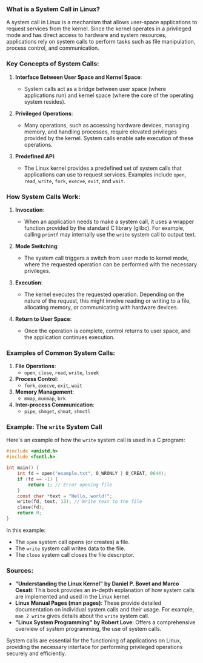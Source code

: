 ### What is a System Call in Linux?

A system call in Linux is a mechanism that allows user-space applications to request services from the kernel. Since the kernel operates in a privileged mode and has direct access to hardware and system resources, applications rely on system calls to perform tasks such as file manipulation, process control, and communication.

### Key Concepts of System Calls:

1. **Interface Between User Space and Kernel Space**:
   - System calls act as a bridge between user space (where applications run) and kernel space (where the core of the operating system resides).

2. **Privileged Operations**:
   - Many operations, such as accessing hardware devices, managing memory, and handling processes, require elevated privileges provided by the kernel. System calls enable safe execution of these operations.

3. **Predefined API**:
   - The Linux kernel provides a predefined set of system calls that applications can use to request services. Examples include `open`, `read`, `write`, `fork`, `execve`, `exit`, and `wait`.

### How System Calls Work:

1. **Invocation**:
   - When an application needs to make a system call, it  uses a wrapper function provided by the standard C library (glibc). For example, calling `printf` may internally use the `write` system call to output text.

2. **Mode Switching**:
   - The system call triggers a switch from user mode to kernel mode, where the requested operation can be performed with the necessary privileges.

3. **Execution**:
   - The kernel executes the requested operation. Depending on the nature of the request, this might involve reading or writing to a file, allocating memory, or communicating with hardware devices.

4. **Return to User Space**:
   - Once the operation is complete, control returns to user space, and the application continues execution.

### Examples of Common System Calls:

1. **File Operations**:
   - `open`, `close`, `read`, `write`, `lseek`
2. **Process Control**:
   - `fork`, `execve`, `exit`, `wait`
3. **Memory Management**:
   - `mmap`, `munmap`, `brk`
4. **Inter-process Communication**:
   - `pipe`, `shmget`, `shmat`, `shmctl`

### Example: The `write` System Call

Here's an example of how the `write` system call is used in a C program:

```c
#include <unistd.h>
#include <fcntl.h>

int main() {
    int fd = open("example.txt", O_WRONLY | O_CREAT, 0644);
    if (fd == -1) {
        return 1; // Error opening file
    }
    const char *text = "Hello, world!";
    write(fd, text, 13); // Write text to the file
    close(fd);
    return 0;
}
```

In this example:
- The `open` system call opens (or creates) a file.
- The `write` system call writes data to the file.
- The `close` system call closes the file descriptor.

### Sources:
- **"Understanding the Linux Kernel" by Daniel P. Bovet and Marco Cesati**: This book provides an in-depth explanation of how system calls are implemented and used in the Linux kernel.
- **Linux Manual Pages (man pages)**: These provide detailed documentation on individual system calls and their usage. For example, `man 2 write` gives details about the `write` system call.
- **"Linux System Programming" by Robert Love**: Offers a comprehensive overview of system programming,  the use of system calls.

System calls are essential for the functioning of applications on Linux, providing the necessary interface for performing privileged operations securely and efficiently.
